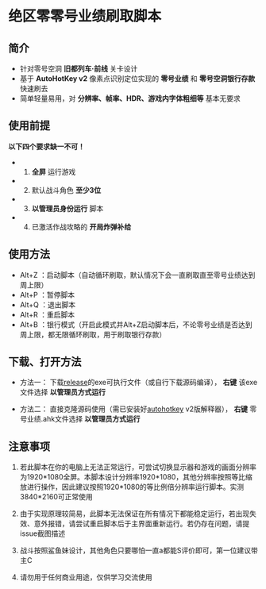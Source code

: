 # 绝区零零号业绩刷取脚本

## 简介

- 针对零号空洞 **旧都列车·前线** 关卡设计
- 基于 **AutoHotKey v2** 像素点识别定位实现的 **零号业绩** 和 **零号空洞银行存款** 快速刷去
- 简单轻量易用，对 **分辨率、帧率、HDR、游戏内字体粗细等** 基本无要求

## 使用前提

**以下四个要求缺一不可！**

- 1. **全屏** 运行游戏
- 2. 默认战斗角色 **至少3位**
- 3. **以管理员身份运行** 脚本
- 4. 已激活作战攻略的 **开局炸弹补给**

## 使用方法

- Alt+Z ：启动脚本（自动循环刷取，默认情况下会一直刷取直至零号业绩达到周上限）
- Alt+P ：暂停脚本
- Alt+Q ：退出脚本
- Alt+R ：重启脚本
- Alt+B ：银行模式（开启此模式并Alt+Z启动脚本后，不论零号业绩是否达到周上限，都无限循环刷取，用于刷取银行存款）

## 下载、打开方法

- 方法一：
下载[release](https://gitee.com/UCPr251/zzzAuto/releases)的exe可执行文件（或自行下载源码编译）， **右键** 该exe文件选择 **以管理员方式运行**

- 方法二：
直接克隆源码使用（需已安装好[autohotkey](https://www.autohotkey.com) v2版解释器）， **右键** 零号业绩.ahk文件选择 **以管理员方式运行**

## 注意事项

1. 若此脚本在你的电脑上无法正常运行，可尝试切换显示器和游戏的画面分辨率为1920\*1080全屏。本脚本设计分辨率1920\*1080，其他分辨率按照等比缩放进行操作，因此建议按照1920\*1080的等比例倍分辨率运行脚本。实测3840\*2160可正常使用

2. 由于实现原理较简易，此脚本无法保证在所有情况下都能稳定运行，若出现失效、意外报错，请尝试重启脚本后于主界面重新运行。若仍存在问题，请提issue截图描述

3. 战斗按照鲨鱼妹设计，其他角色只要哪怕一直a都能S评价即可，第一位建议带主C

4. 请勿用于任何商业用途，仅供学习交流使用
